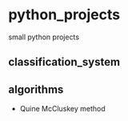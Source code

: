 # python_projects
small python projects

## classification_system

## algorithms
  - Quine McCluskey method
